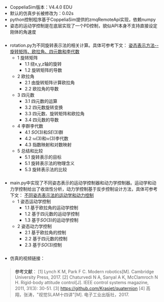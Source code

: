 
###
- CoppeliaSim版本：V4.4.0 EDU
- 默认的仿真步长被修改为：0.02s
- python控制程序基于CoppeliaSim提供的zmqRemoteApi实现，依赖numpy
- 姿态的运动学控制是在底层实现了一个PD控制，貌似API本身不支持直接设定刚体的角速度

###
- rotation.py为不同旋转表示法的相关计算。具体可参考下文：
    [姿态表示方法--旋转矩阵、欧拉角、四元数和李代数](https://wuyangning.top/2022/10/29/y2022m11/%E5%A7%BF%E6%80%81%E8%A1%A8%E7%A4%BA%E6%96%B9%E6%B3%95/)
    - 1 旋转矩阵
        - 1.1 绕x,y,z轴的旋转
        - 1.2 旋转矩阵的导数
    - 2 欧拉角
        - 2.1 由旋转矩阵计算欧拉角
        - 2.2 欧拉角的导数
    - 3 四元数
        - 3.1 四元数的运算
        - 3.2 四元数旋转变换
        - 3.3 四元数、旋转矩阵和欧拉角
        - 3.4 四元数的导数
    - 4 李群李代数
        - 4.1 $SO(3)$和$SE(3)$群
        - 4.2 $\mathfrak{so}(3)$和$\mathfrak{se}(3)$李代数
        - 4.3 指数映射和对数映射
    - 5 总结和比较
        - 5.1 旋转表示的目标
        - 5.1 旋转表示法的物理含义
        - 5.3 旋转表示法的比较
###
- main.py中实现了不同姿态表示的运动学控制器和动力学控制器。运动学和动力学控制给出了收敛性分析，动力学控制基于反步控制设计方法，具体可参考下文：
    [不同姿态表示法的运动学和动力控制](https://wuyangning.top/2022/11/03/y2022m11/%E5%A7%BF%E6%80%81%E6%8E%A7%E5%88%B6/)
    - 1 姿态运动学控制
        - 1.1 基于欧拉角的运动学控制
        - 1.2 基于四元数的运动学控制
        - 1.3 基于$SO(3)$的运动学控制
    - 2 姿态动力学控制
        - 2.1 基于欧拉角的控制
        - 2.2 基于四元数的控制
        - 2.3 基于$SO(3)$控制

### 
- 仿真的视频链接：

###
> **参考文献**：
[1] Lynch K M, Park F C. Modern robotics[M]. Cambridge University Press, 2017. 
[2] Chaturvedi N A, Sanyal A K, McClamroch N H. Rigid-body attitude control[J]. IEEE control systems magazine, 2011, 31(3): 30-51.
[3] https://github.com/Krasjet/quaternion
[4] 高翔，张涛，"视觉SLAM十四讲"[M]. 电子工业出版社，2017.
